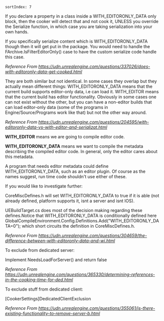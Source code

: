```
sortIndex: 7
```

If you declare a property in a class inside a WITH_EDITORONLY_DATA only block, then the cooker will detect that and not cook it, UNLESS you override the Serialize function, in which case you are taking serialization into your own hands.

If you specifically serialize content which is WITH_EDITORONLY_DATA though then it will get put in the package. You would need to handle the FArchive.IsFilterEditorOnly() case to have the custom serialize code handle this case.

*Reference From https://udn.unrealengine.com/questions/337026/does-with-editoronly-data-get-cooked.html*



They are both similar but not identical. In some cases they overlap but they actually mean different things: WITH_EDITORONLY_DATA means that the current build supports editor-only data, i.e can load it. WITH_EDITOR means that the current build has editor functionality. Obviously in some cases one can not exist without the other, but you can have a non-editor builds that can load editor-only data (some of the programs in Engine/Source/Programs work like that) but not the other way around.

*Reference From https://udn.unrealengine.com/questions/204595/with-editoronly-data-vs-with-editor-and-serializat.html*



**WITH_EDITOR** means we are going to compile editor code.

**WITH_EDITORONLY_DATA** means we want to compile the metadata describing the compiled editor code. In general, only the editor cares about this metadata.

A program that needs editor metadata could define WITH_EDITORONLY_DATA, such as an editor plugin. Of course as the names suggest, run time code shouldn't use either of these.

If you would like to investigate further:

CoreMiscDefines.h will set WITH_EDITORONLY_DATA to true if it is able (not already defined, platform supports it, isnt a server and isnt IOS).

UEBuildTarget.cs does most of the decision making regarding these defines.Notice that WITH_EDITORONLY_DATA is conditionally defined here GlobalCompileEnvironment.Config.Definitions.Add("WITH_EDITORONLY_DATA=0"); which short circuits the definition in CoreMiscDefines.h.

*Reference From https://udn.unrealengine.com/questions/304659/the-difference-between-with-editoronly-data-and-wi.html*



To exclude from dedicated server:

Implement NeedsLoadForServer() and return false

*Reference From https://udn.unrealengine.com/questions/365330/determining-references-in-the-cooking-time-for-ded.html*

To exclude stuff from dedicated client:

\[CookerSettings\]DedicatedClientExclusion

*Reference From https://udn.unrealengine.com/questions/355061/is-there-existing-functionality-to-remove-server-b.html*